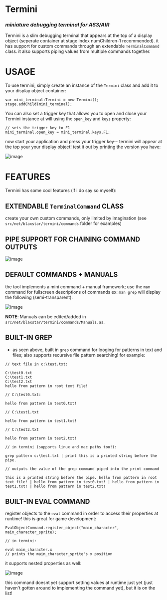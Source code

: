 # Termini
### *miniature debugging terminal for AS3/AIR*


Termini is a slim debugging terminal that appears at the top of a display object (seperate container at stage index numChildren-1 recommended). it has support for custom commands through an extendable `TerminalCommand` class. it also supports piping values from multiple commands together.

# USAGE
To use termini, simply create an instance of the `Termini` class and add it to your display object container:

```
var mini_terminal:Termini = new Termini();
stage.addChild(mini_terminal);
```

You can also set a trigger key that allows you to open and close your Termini instance at will using the `open_key` and `keys` property:

```
// sets the trigger key to F1
mini_terminal.open_key = mini_terminal.keys.F1;
```

now start your application and press your trigger key-- termini will appear at the top your your display object! test it out by printing the version you have:

![image](https://github.com/dyxribo/termini_as3/assets/6477128/e7da59bd-e100-4bd8-85f9-2821e8d99b1a)


# FEATURES

Termini has some cool features (if i do say so myself):

## EXTENDABLE `TerminalCommand` CLASS 
create your own custom commands, only limited by imagination (see `src/net/blaxstar/termini/commands` folder for examples)


## PIPE SUPPORT FOR CHAINING COMMAND OUTPUTS

![image](https://github.com/dyxribo/termini_as3/assets/6477128/ec1b476e-7433-469b-b6e5-9a65cfcfdeef)

## DEFAULT COMMANDS + MANUALS
the tool implements a mini command + manual framework; use the `man` command for fullscreen descriptions of commands ex: `man grep` will display the following (semi-transparent):

![image](https://github.com/dyxribo/termini_as3/assets/6477128/9cf6a374-000a-436f-a59b-3a1fe1bb50f8)

**NOTE**: Manuals can be edited/added in `src/net/blaxstar/termini/commands/Manuals.as`.

## BUILT-IN GREP
- as seen above, built in `grep` command for looging for patterns in text and files; also supports recursive file pattern searching! for example:

```
// text file in c:\test.txt:

C:\test0.txt
C:\test1.txt
C:\test2.txt
hello from pattern in root text file!

// C:\test0.txt:

hello from pattern in test0.txt!

// C:\test1.txt

hello from pattern in test1.txt!

// C:\test2.txt

hello from pattern in test2.txt!

// in termini (supports linux and mac paths too!):

grep pattern c:\test.txt | print this is a printed string before the pipe.

// outputs the value of the grep command piped into the print command

this is a printed string before the pipe. hello from pattern in root text file! | hello from pattern in test0.txt! | hello from pattern in test1.txt! | hello from pattern in test2.txt!
```
## BUILT-IN EVAL COMMAND
register objects to the `eval` command in order to access their properties at runtime! this is great for game development:

```
EvalObjectCommand.register_object("main_character", main_character_sprite);

// in termini:

eval main_character.x
// prints the main_character_sprite's x position
```

it supports nested properties as well:

![image](https://github.com/dyxribo/termini_as3/assets/6477128/01e3c39c-64ca-49c5-aa1e-fc769ef7b057)


this command doesnt yet support setting values at runtime just yet (just haven't gotten around to implementing the command yet), but it is on the list!

